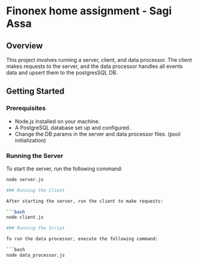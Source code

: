 # Finonex home assignment - Sagi Assa

## Overview

This project involves running a server, client, and data processor. The client makes requests to the server, and the data processor handles all events data and upsert them to the postgresSQL DB.

## Getting Started

### Prerequisites

- Node.js installed on your machine.
- A PostgreSQL database set up and configured.
- Change the DB params in the server and data processor files. (pool initialization)
  
### Running the Server

To start the server, run the following command:

```bash
node server.js

### Running the Client

After starting the server, run the client to make requests:

```bash
node client.js

### Running the Script

To run the data processor, execute the following command:

```bash
node data_processor.js
